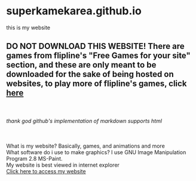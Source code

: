 # superkamekarea.github.io
this is my website
<h2>DO NOT DOWNLOAD THIS WEBSITE! There are games from flipline's "Free Games for your site" section, and these are only meant to be downloaded for the sake of being hosted on websites, to play more of flipline's games, click <a href=http://flipline.com/>here</a></h2><br />
<h6>thank god github's implementation of markdown supports html</h6><br />
What is my website? Basically, games, and animations and more<br />
What software do i use to make graphics? I use GNU Image Manipulation Program 2.8 MS-Paint.<br />
My website is best viewed in internet explorer<br />
<a href=http://superkamekarea.github.io/>Click here to access my website</a>
